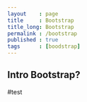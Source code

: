 ```yaml
---
layout    : page
title     : Bootstrap
title_long: Bootstrap
permalink : /bootstrap
published : true
tags      : [boodstrap]
---
```


Intro Bootstrap?
-----------------
#test